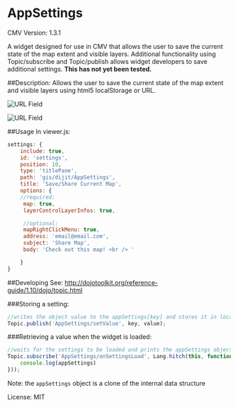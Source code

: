 AppSettings
===============

CMV Version: 1.3.1

A widget designed for use in CMV that allows the user to save the current 
state of the map extent and visible layers.
Additional functionality using Topic/subscribe and Topic/publish 
allows widget developers to save additional settings. **This has not yet been tested.**

##Description:
Allows the user to save the current state of the map extent and visible layers
using html5 localStorage or URL.
 
![URL Field](https://github.com/roemhildtg/CMV_Widgets/blob/master/AppSettings_Widget/URL_Screenshot.PNG)
 
![URL Field](https://github.com/roemhildtg/CMV_Widgets/blob/master/AppSettings_Widget/Widget_screenshot.PNG)

##Usage 
In viewer.js: 
```javascript      
settings: {
    include: true,
    id: 'settings',
    position: 10,
    type: 'titlePane',
    path: 'gis/dijit/AppSettings',
    title: 'Save/Share Current Map',
    options: {
    //required:
     map: true,
     layerControlLayerInfos: true,

     //optional: 
     mapRightClickMenu: true,
     address: 'email@email.com',
     subject: 'Share Map',
     body: 'Check out this map! <br /> '

    }
}
```

##Developing
See: http://dojotoolkit.org/reference-guide/1.10/dojo/topic.html

###Storing a setting:
```javascript
//writes the object value to the appSettings[key] and stores it in localStorage
Topic.publish('AppSettings/setValue', key, value);
```

###Retrieving a value when the widget is loaded:
```javascript
//waits for the settings to be loaded and prints the appSettings object
Topic.subscribe('AppSettings/onSettingsLoad', Lang.hitch(this, function (appSettings) {
    console.log(appSettings)
}));
```
Note: the `appSettings` object is a clone of the internal data structure

License: MIT
